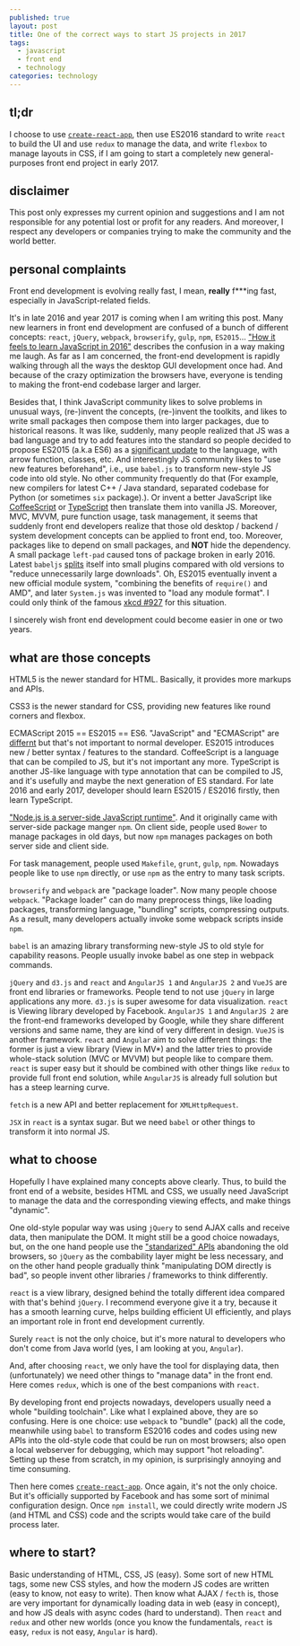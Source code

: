 ```yaml
---
published: true
layout: post
title: One of the correct ways to start JS projects in 2017
tags:
  - javascript
  - front end
  - technology
categories: technology
---
```


## tl;dr

I choose to use [`create-react-app`](https://github.com/facebookincubator/create-react-app), then use ES2016 standard to write `react` to build the UI and use `redux` to manage the data, and write `flexbox` to manage layouts in CSS, if I am going to start a completely new general-purposes front end project in early 2017.

## disclaimer

This post only expresses my current opinion and suggestions and I am not responsible for any potential lost or profit for any readers. And moreover, I respect any developers or companies trying to make the community and the world better.

## personal complaints

Front end development is evolving really fast, I mean, **really** f***ing fast, especially in JavaScript-related fields.

It's in late 2016 and year 2017 is coming when I am writing this post. Many new learners in front end development are confused of a bunch of different concepts: `react`, `jQuery`, `webpack`, `browserify`, `gulp`, `npm`, `ES2015`... ["How it feels to learn JavaScript in 2016"](https://hackernoon.com/how-it-feels-to-learn-javascript-in-2016-d3a717dd577f) describes the confusion in a way making me laugh. As far as I am concerned, the front-end development is rapidly walking through all the ways the desktop GUI development once had. And because of the crazy optimization the browsers have, everyone is tending to making the front-end codebase larger and larger.

Besides that, I think JavaScript community likes to solve problems in unusual ways, (re-)invent the concepts, (re-)invent the toolkits, and likes to write small packages then compose them into larger packages, due to historical reasons. It was like, suddenly, many people realized that JS was a bad language and try to add features into the standard so people decided to propose ES2015 (a.k.a ES6) as a [significant update](https://babeljs.io/learn-es2015/) to the language, with arrow function, classes, etc. And interestingly JS community likes to "use new features beforehand", i.e., use `babel.js` to transform new-style JS code into old style. No other community frequently do that (For example, new compilers for latest C++ / Java standard, separated codebase for Python (or sometimes `six` package).). Or invent a better JavaScript like [CoffeeScript](http://coffeescript.org) or [TypeScript](https://www.typescriptlang.org/) then translate them into vanilla JS. Moreover, MVC, MVVM, pure function usage, task management, it seems that suddenly front end developers realize that those old desktop / backend / system development concepts can be applied to front end, too. Moreover, packages like to depend on small packages, and **NOT** hide the dependency. A small package `left-pad` caused tons of package broken in early 2016. Latest `babeljs` [splits](http://babeljs.io/blog/2015/10/31/setting-up-babel-6) itself into small plugins compared with old versions to "reduce unnecessarily large downloads". Oh, ES2015 eventually invent a new official module system, "combining the benefits of `require()` and AMD", and later `System.js` was invented to "load any module format". I could only think of the famous [xkcd #927](https://xkcd.com/927/) for this situation.

I sincerely wish front end development could become easier in one or two years.

## what are those concepts

HTML5 is the newer standard for HTML. Basically, it provides more markups and APIs.

CSS3 is the newer standard for CSS, providing new features like round corners and flexbox.

ECMAScript 2015 == ES2015 == ES6. "JavaScript" and "ECMAScript" are [differnt](https://stackoverflow.com/questions/912479/what-is-the-difference-between-javascript-and-ecmascript) but that's not important to normal developer. ES2015 introduces new / better syntax / features to the standard. CoffeeScript is a language that can be compiled to JS, but it's not important any more. TypeScript is another JS-like language with type annotation that can be compiled to JS, and it's usefully and maybe the next generation of ES standard. For late 2016 and early 2017, developer should learn ES2015 / ES2016 firstly, then learn TypeScript.

["Node.js is a server-side JavaScript runtime"](https://nodejs.org/). And it originally came with server-side package manger `npm`. On client side, people used `Bower` to manage packages in old days, but now `npm` manages packages on both server side and client side.

For task management, people used `Makefile`, `grunt`, `gulp`, `npm`. Nowadays people like to use `npm` directly, or use `npm` as the entry to many task scripts.

`browserify` and `webpack` are "package loader". Now many people choose `webpack`. "Package loader" can do many preprocess things, like loading packages, transforming language, "bundling" scripts, compressing outputs. As a result, many developers actually invoke some webpack scripts inside `npm`.

`babel` is an amazing library transforming new-style JS to old style for capability reasons. People usually invoke babel as one step in webpack commands.

`jQuery` and `d3.js` and `react` and `AngularJS 1` and `AngularJS 2` and `VueJS` are front end libraries or frameworks. People tend to not use `jQuery` in large applications any more. `d3.js` is super awesome for data visualization. `react` is Viewing library developed by Facebook. `AngularJS 1` and `AngularJS 2` are the front-end frameworks developed by Google, while they share different versions and same name, they are kind of very different in design. `VueJS` is another framework. `react` and `Angular` aim to solve different things: the former is just a view library (View in MV*) and the latter tries to provide whole-stack solution (MVC or MVVM) but people like to compare them. `react` is super easy but it should be combined with other things like `redux` to provide full front end solution, while `AngularJS` is already full solution but has a steep learning curve.

`fetch` is a new API and better replacement for `XMLHttpRequest`.

`JSX` in `react` is a syntax sugar. But we need `babel` or other things to transform it into normal JS.

## what to choose

Hopefully I have explained many concepts above clearly. Thus, to build the front end of a website, besides HTML and CSS, we usually need JavaScript to manage the data and the corresponding viewing effects, and make things "dynamic".

One old-style popular way was using `jQuery` to send AJAX calls and receive data, then manipulate the DOM. It might still be a good choice nowadays, but, on the one hand people use the ["standarized" APIs](http://youmightnotneedjquery.com/) abandoning the old browsers, so `jQuery` as the combability layer might be less necessary, and on the other hand people gradually think "manipulating DOM directly is bad", so people invent other libraries / frameworks to think differently.

`react` is a view library, designed behind the totally different idea compared with that's behind `jQuery`. I recommend everyone give it a try, because it has a smooth learning curve, helps building efficient UI efficiently, and plays an important role in front end development currently.

Surely `react` is not the only choice, but it's more natural to developers who don't come from Java world (yes, I am looking at you, `Angular`).

And, after choosing `react`, we only have the tool for displaying data, then (unfortunately) we need other things to "manage data" in the front end. Here comes `redux`, which is one of the best companions with `react`.

By developing front end projects nowadays, developers usually need a whole "building toolchain". Like what I explained above, they are so confusing. Here is one choice: use `webpack` to "bundle" (pack) all the code, meanwhile using `babel` to transform ES2016 codes and codes using new APIs into the old-style code that could be run on most browsers; also open a local webserver for debugging, which may support "hot reloading". Setting up these from scratch, in my opinion, is surprisingly annoying and time consuming.

Then here comes [`create-react-app`](https://github.com/facebookincubator/create-react-app). Once again, it's not the only choice. But it's officially supported by Facebook and has some sort of minimal configuration design. Once `npm install`, we could directly write modern JS (and HTML and CSS) code and the scripts would take care of the build process later.

## where to start?

Basic understanding of HTML, CSS, JS (easy). Some sort of new HTML tags, some new CSS styles, and how the modern JS codes are written (easy to know, not easy to write). Then know what AJAX / `fecth` is, those are very important for dynamically loading data in web (easy in concept), and how JS deals with async codes (hard to understand). Then `react` and `redux` and other new worlds (once you know the fundamentals, `react` is easy, `redux` is not easy, `Angular` is hard).
